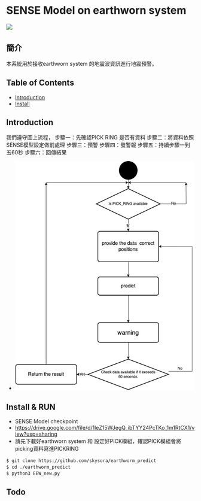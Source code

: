 # SENSE Model on earthworn system
![](https://img.shields.io/static/v1?label=python&message=3.6.9&color=yellow)
## 簡介
本系統用於接收earthworn system 的地震波資訊進行地震預警。 

## Table of Contents

- [Introduction](#introduction)
- [Install](#install)





## Introduction

我們遵守圖上流程，
步驟一：先確認PICK RING 是否有資料
步驟二：將資料依照SENSE模型設定做前處理
步驟三：預警
步驟四：發警報
步驟五：持續步驟一到五60秒
步驟六：回傳結果
* <a href=""><img src="system_workflow.png" title="FVCproductions" alt="FVCproductions"></a>


## Install & RUN

- SENSE Model checkpoint
- https://drive.google.com/file/d/1leZ15WJegQ_ibTYY24PcTKo_1m1RtCX1/view?usp=sharing
- 請先下載好earthworn system 和 設定好PICK模組，確認PICK模組會將picking資料寫進PICKRING


```sh
$ git clone https://github.com/skysora/earthworm_predict
$ cd ./earthworm_predict
$ python3 EEW_new.py
```
  


## Todo
